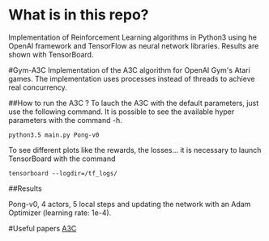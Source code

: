 # What is in this repo?
Implementation of Reinforcement Learning algorithms in Python3 using he OpenAI framework and TensorFlow as neural network libraries. Results are shown with TensorBoard.

#Gym-A3C
Implementation of the A3C algorithm for OpenAI Gym's Atari games. The implementation uses processes instead of threads to achieve real concurrency. 

##How to run the A3C ?
To lauch the A3C with the default parameters, just use the following command. It is possible to see the available hyper parameters with the command -h.
```
python3.5 main.py Pong-v0
```
To see different plots like the rewards, the losses... it is necessary to launch TensorBoard with the command
```
tensorboard --logdir=/tf_logs/
```

##Results

Pong-v0, 4 actors, 5 local steps and updating the network with an Adam Optimizer (learning rate: 1e-4).

#Useful papers
[A3C](https://arxiv.org/abs/1602.01783)

